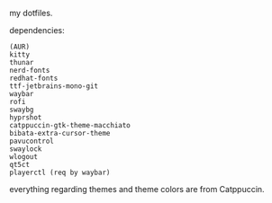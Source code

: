 my dotfiles.

dependencies:
```
(AUR)
kitty
thunar
nerd-fonts
redhat-fonts
ttf-jetbrains-mono-git
waybar
rofi
swaybg
hyprshot 
catppuccin-gtk-theme-macchiato
bibata-extra-cursor-theme 
pavucontrol
swaylock
wlogout
qt5ct
playerctl (req by waybar)
```
everything regarding themes and theme colors are from Catppuccin.
